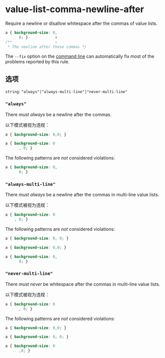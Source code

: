 # value-list-comma-newline-after

Require a newline or disallow whitespace after the commas of value lists.

```css
a { background-size: 0,
      0; }            ↑
/**                   ↑
 * The newline after these commas */
```

The `--fix` option on the [command line](../../../docs/user-guide/cli.md#autofixing-errors) can automatically fix most of the problems reported by this rule.

## 选项

`string`: `"always"|"always-multi-line"|"never-multi-line"`

### `"always"`

There *must always* be a newline after the commas.

以下模式被视为违规：

```css
a { background-size: 0,0; }
```

```css
a { background-size: 0
      , 0; }
```

The following patterns are *not* considered violations:

```css
a { background-size: 0,
      0; }
```

### `"always-multi-line"`

There *must always* be a newline after the commas in multi-line value lists.

以下模式被视为违规：

```css
a { background-size: 0
    , 0; }
```

The following patterns are *not* considered violations:

```css
a { background-size: 0, 0; }
```

```css
a { background-size: 0,0; }
```

```css
a { background-size: 0,
      0; }
```

### `"never-multi-line"`

There *must never* be whitespace after the commas in multi-line value lists.

以下模式被视为违规：

```css
a { background-size: 0
      , 0; }
```

The following patterns are *not* considered violations:

```css
a { background-size: 0,0; }
```

```css
a { background-size: 0, 0; }
```

```css
a { background-size: 0
      ,0; }
```
